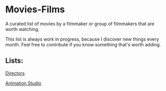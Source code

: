 # Movies-Films

A curated list of movies by a filmmaker or group of filmmakers that are worth watching.

This list is always work in progress, because I discover new things every month. Feel free to contribute if you know something that's worth adding.

## Lists:

[Directors](Directors.md)

[Animation Studio](Animation-Studio.md)

